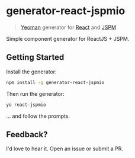 # generator-react-jspmio

> [Yeoman](http://yeoman.io) generator for [React](http://facebook.github.io/react/) and [JSPM](http://jspm.io/)

Simple component generator for ReactJS + JSPM.


## Getting Started

Install the generator:

```bash
npm install -g generator-react-jspmio
```

Then run the generator:

```bash
yo react-jspmio
```

... and follow the prompts.


## Feedback?

I'd love to hear it. Open an issue or submit a PR.
